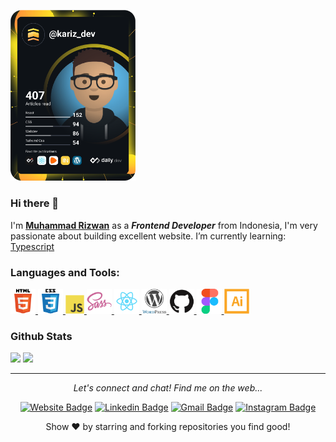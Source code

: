 <a href="https://muhammadrizwan.my.id/"><img src="https://github.com/kariz-dev/kariz-dev/blob/main/devcard.svg" width="200" alt="Muhammad Rizwan"/></a>
### Hi there 👋


I'm **[Muhammad Rizwan](https://muhammadrizwan.my.id/)** as a **_Frontend_ _Developer_** from Indonesia, I'm very passionate about building excellent website.
I’m currently learning: [Typescript](https://www.typescriptlang.org/)



<h3 align="left">Languages and Tools:</h3>
<p align="left">
  <a href="https://www.w3.org/html/" target="_blank">
    <img src="https://raw.githubusercontent.com/devicons/devicon/master/icons/html5/html5-original-wordmark.svg" alt="html5" width="40" height="40"/>
  </a>
  <a href="https://www.w3schools.com/css/" target="_blank">
    <img src="https://raw.githubusercontent.com/devicons/devicon/master/icons/css3/css3-original-wordmark.svg" alt="css3" width="40" height="40"/>
  </a>
  <a href="https://developer.mozilla.org/en-US/docs/Web/JavaScript" target="_blank">
    <img src="https://raw.githubusercontent.com/devicons/devicon/master/icons/javascript/javascript-original.svg" alt="javascript" width="30" height="30"/>
  </a>
  <a href="https://sass-lang.com" target="_blank">
    <img src="https://raw.githubusercontent.com/devicons/devicon/master/icons/sass/sass-original.svg" alt="sass" width="40" height="40"/>
  </a> 
  <a href="https://reactjs.org/" target="_blank">
    <img src="https://raw.githubusercontent.com/github/explore/80688e429a7d4ef2fca1e82350fe8e3517d3494d/topics/react/react.png" alt="reactjs" width="40" height="40"/>
  </a>
  <a href="https://wordpress.com/" target="_blank">
    <img src="https://raw.githubusercontent.com/devicons/devicon/master/icons/wordpress/wordpress-original.svg" alt="Wordpress" width="40" height="40"/>
  </a>
  <a href="https://github.com/" target="_blank">
    <img src="https://raw.githubusercontent.com/devicons/devicon/master/icons/github/github-original.svg" alt="github" width="40" height="40"/> 
  </a>
  <a href="https://www.figma.com/" target="_blank">
    <img src="https://raw.githubusercontent.com/devicons/devicon/master/icons/figma/figma-original.svg" alt="figma" width="40" height="40"/> 
  </a>
  <a href="https://www.adobe.com/sea/products/illustrator.html/" target="_blank">
    <img src="https://raw.githubusercontent.com/devicons/devicon/master/icons/illustrator/illustrator-line.svg" alt="illustrator" width="40" height="40"/> 
  </a>
</p>


### Github Stats
<p>
  <img src="https://github-readme-stats.vercel.app/api?username=kariz-dev&count_private=true&show_icons=true&theme=tokyonight&line_height=33">
  <img src="https://github-readme-stats.vercel.app/api/top-langs/?username=kariz-dev&count_private=true&hide=html,scss,,ejs&theme=tokyonight&line_height=10">
</p>

---

<p align="center">
  <i>Let's connect and chat! Find me on the web...</i>
  <div align="center">
    
   [![Website Badge](https://img.shields.io/badge/-Website-47CCCC?style=flat&logo=Google-Chrome&logoColor=white)](https://muhammadrizwan.my.id/) 
   [![Linkedin Badge](https://img.shields.io/badge/-Linkedin-blue?style=flat-square&logo=Linkedin&logoColor=white)](https://www.linkedin.com/in/muhammadrizwan-my-id/) 
   [![Gmail Badge](https://img.shields.io/badge/-Email-c14438?style=flat-square&logo=Gmail&logoColor=white)](mailto:hello@muhammadrizwan.my.id)
   [![Instagram Badge](https://img.shields.io/badge/-Instagram-purple?style=flat&logo=instagram&logoColor=white)](https://www.instagram.com/kariz_dev/) 
  
  </div>
  
 
  
  <p align="center">
    Show ❤️ by starring and forking repositories you find good!
  </p>
</p>
